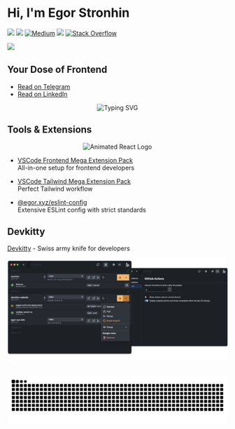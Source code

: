 # Hi, I'm Egor Stronhin

[<img src ="https://img.shields.io/badge/egor%2Exyz-black?style=for-the-badge">](https://egor.xyz/)
[<img src ="https://img.shields.io/badge/devkitty%2Eapp-black?style=for-the-badge">](https://devkitty.app/)
[<img alt="Medium" src="https://img.shields.io/badge/Medium%20-%23000000.svg?&style=for-the-badge&logo=Medium&logoColor=white"/>](https://egor-xyz.medium.com)
[<img src="https://img.shields.io/badge/linkedin-%230077B5.svg?&style=for-the-badge&logo=linkedin&logoColor=white" />](https://www.linkedin.com/in/egorxyz/)
[<img alt="Stack Overflow" src="https://img.shields.io/badge/-Stack%20overflow-FE7A16?style=for-the-badge&logo=stack-overflow&logoColor=white"/>](https://stackoverflow.com/users/2746447/egor-xyz)

<picture>
  <img src="https://github.com/user-attachments/assets/a516fdd0-f4f3-4ec8-af08-cb3bf316aaa6" />
</picture>

## Your Dose of Frontend

- [Read on Telegram](https://t.me/frontend_weekly_news_digest)  
- [Read on LinkedIn](https://www.linkedin.com/newsletters/7153365464419614725/)

<p align="center">
  <img src="https://github.com/user-attachments/assets/a4923868-ba62-4bfc-bb08-70fd0ac8a5b0" alt="Typing SVG" />
</p>

## Tools & Extensions

<p align="center">
  <picture>
    <img src="https://media.giphy.com/media/eNAsjO55tPbgaor7ma/giphy.gif" width="120" alt="Animated React Logo" />
  </picture>
</p>

- [VSCode Frontend Mega Extension Pack](https://marketplace.visualstudio.com/items?itemName=egor-xyz.front-end-mega-extension-pack)  
  All-in-one setup for frontend developers

- [VSCode Tailwind Mega Extension Pack](https://marketplace.visualstudio.com/items?itemName=egor-xyz.tailwind-mega-extension-pack)  
  Perfect Tailwind workflow

- [@egor.xyz/eslint-config](https://www.npmjs.com/package/@egor.xyz/eslint-config)  
  Extensive ESLint config with strict standards

## Devkitty

[Devkitty](https://devkitty.app) - Swiss army knife for developers

[![Devkitty demo](https://github.com/egor-xyz/devkitty-website/blob/main/public/images/GitHub-App-Demo.png)](https://devkitty.app/)

<h2></h2>
<p align="center">
  <picture>
    <source media="(prefers-color-scheme: dark)" srcset="https://github.com/egor-xyz/egor-xyz/blob/output/github-contribution-grid-snake-dark.svg" />
    <source media="(prefers-color-scheme: light)" srcset="https://github.com/egor-xyz/egor-xyz/blob/output/github-contribution-grid-snake.svg" />
    <img alt="github-snake" src="https://github.com/egor-xyz/egor-xyz/blob/output/github-contribution-grid-snake.svg" />
  </picture>
</p>
